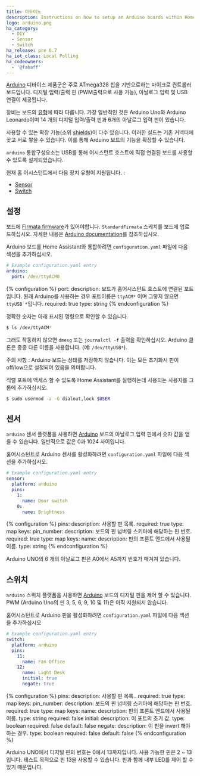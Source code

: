 ```yaml
---
title: 아두이노
description: Instructions on how to setup an Arduino boards within Home Assistant.
logo: arduino.png
ha_category:
  - DIY
  - Sensor
  - Switch
ha_release: pre 0.7
ha_iot_class: Local Polling
ha_codeowners:
  - '@fabaff'
---
```


[Arduino](https://www.arduino.cc/) 디바이스 제품군은 주로 ATmega328 칩을 기반으로하는 마이크로 컨트롤러 보드입니다. 디지털 입력/출력 핀 (PWM출력으로 사용 가능), 아날로그 입력 및 USB 연결이 제공됩니다.

장비는 보드의 [유형](https://www.arduino.cc/en/Main/Products)에 따라 다릅니다. 가장 일반적인 것은 Arduino Uno와 Arduino Leonardo이며 14 개의 디지털 입력/출력 핀과 6개의 아날로그 입력 핀이 있습니다.

사용할 수 있는 확장 기능(소위 [shields](https://www.arduino.cc/en/Main/ArduinoShields))이 다수 있습니다. 이러한 실드는 기존 커넥터에 꽂고 서로 쌓을 수 있습니다. 이를 통해 Arduino 보드의 기능을 확장할 수 있습니다.

`arduino` 통합구성요소는 USB를 통해  어시스턴트 호스트에 직접 연결된 보드를 사용할 수 있도록 설계되었습니다.

현재 홈 어시스턴트에서 다음 장치 유형이 지원됩니다. : 

- [Sensor](#sensor)
- [Switch](#switch)

## 설정

보드에 [Firmata firmware](https://github.com/firmata/)가 있어야합니다. `StandardFirmata` 스케치를 보드에 업로드하십시오. 자세한 내용은 [Arduino documentation](https://www.arduino.cc/en/Main/Howto)를 참조하십시오.

Arduino 보드를 Home Assistant와 통합하려면 `configuration.yaml` 파일에 다음 섹션을 추가하십시오. 

```yaml
# Example configuration.yaml entry
arduino:
  port: /dev/ttyACM0
```

{% configuration %}
port:
  description: 보드가 홈어시스턴트 호스트에 연결된 포트입니다. 원래 Arduino를 사용하는 경우 포트이름은 `ttyACM*` 이며 그렇지 않으면 `ttyUSB *`입니다.
  required: true
  type: string
{% endconfiguration %}

정확한 숫자는 아래 표시된 명령으로 확인할 수 있습니다.

```bash
$ ls /dev/ttyACM*
```

그래도 작동하지 않으면 `dmesg` 또는 `journalctl -f` 출력을 확인하십시오. Arduino 클론은 종종 다른 이름을 사용합니다. (예: `/dev/ttyUSB*`).

<div class='note warning'>
주의 사항 : Arduino 보드는 상태를 저장하지 않습니다. 이는 모든 초기화시 핀이 off/low으로 설정되어 있음을 의미합니다.
</div>

직렬 포트에 액세스 할 수 있도록 Home Assistant를 실행하는데 사용되는 사용자를 그룹에 추가하십시오.

```bash
$ sudo usermod -a -G dialout,lock $USER
```

## 센서

`arduino` 센서 플랫폼을 사용하면 [Arduino](https://www.arduino.cc/) 보드의 아날로그 입력 핀에서 숫자 값을 얻을 수 있습니다. 일반적으로 값은 0과 1024 사이입니다.

홈어시스턴트로 Arduino 센서를 활성화하려면 `configuration.yaml` 파일에 다음 섹션을 추가하십시오.

```yaml
# Example configuration.yaml entry
sensor:
  platform: arduino
  pins:
    1:
      name: Door switch
    0:
      name: Brightness
```

{% configuration %}
pins:
  description: 사용할 핀 목록.
  required: true
  type: map
  keys:
    pin_number:
      description: 보드의 핀 넘버링 스키마에 해당하는 핀 번호.
      required: true
      type: map
      keys:
        name:
          description: 핀의 프론트 엔드에서 사용될 이름.
          type: string
{% endconfiguration %}

Arduino UNO의 6 개의 아날로그 핀은 A0에서 A5까지 번호가 매겨져 있습니다.

## 스위치

`arduino` 스위치 플랫폼을 사용하면 [Arduino](https://www.arduino.cc/) 보드의 디지털 핀을 제어 할 수 있습니다. 
PWM (Arduino Uno의 핀 3, 5, 6, 9, 10 및 11)은 아직 지원되지 않습니다.

홈어시스턴트로 Arduino 핀을 활성화하려면 `configuration.yaml` 파일에 다음 섹션을 추가하십시오

```yaml
# Example configuration.yaml entry
switch:
  platform: arduino
  pins:
    11:
      name: Fan Office
    12:
      name: Light Desk
      initial: true
      negate: true
```

{% configuration %}
pins:
  description: 사용할 핀 목록..
  required: true
  type: map
  keys:
    pin_number:
      description: 보드의 핀 넘버링 스키마에 해당하는 핀 번호.
      required: true
      type: map
      keys:
        name:
          description: 핀의 프론트 엔드에서 사용될 이름.
          type: string
          required: false
        initial:
          description: 이 포트의 초기 값.
          type: boolean
          required: false
          default: false
        negate:
          description: 이 핀을 invert 해야하는 경우.
          type: boolean
          required: false
          default: false
{% endconfiguration %}

Arduino UNO에서 디지털 핀의 번호는 0에서 13까지입니다. 사용 가능한 핀은 2 ~ 13입니다. 테스트 목적으로 핀 13을 사용할 수 있습니다. 핀과 함께 내부 LED를 제어 할 수 있기 때문입니다.
